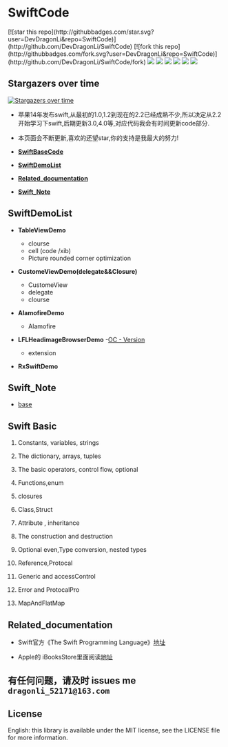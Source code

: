 # SwiftCode
</p>
 [![star this repo](http://githubbadges.com/star.svg?user=DevDragonLi&repo=SwiftCode)](http://github.com/DevDragonLi/SwiftCode)
 [![fork this repo](http://githubbadges.com/fork.svg?user=DevDragonLi&repo=SwiftCode)](http://github.com/DevDragonLi/SwiftCode/fork)
<img src="https://img.shields.io/badge/build-passing-brightgreen.svg">
<img src="https://img.shields.io/badge/platform-iOS-ff69b4.svg">
<img src="https://img.shields.io/badge/language-Swift-abcdef.svg">
<img src="https://img.shields.io/badge/PR-welcome%20!-brightgreen.svg?colorA=a0cd34">
<img src="https://img.shields.io/packagist/l/doctrine/orm.svg">
<img src="https://img.shields.io/github/last-commit/google/skia.svg">
</p>

## Stargazers over time

[![Stargazers over time](https://starcharts.herokuapp.com/DevDragonLi/SwiftCode.svg)](https://starcharts.herokuapp.com/DevDragonLi/SwiftCode)

					
- 苹果14年发布swift,从最初的1.0,1.2到现在的2.2已经成熟不少,所以决定从2.2开始学习下swift,后期更新3.0,4.0等,对应代码我会有时间更新code部分.

- 本页面会不断更新,喜欢的还望star,你的支持是我最大的努力!

- **[SwiftBaseCode](#SwiftBase)**
- **[SwiftDemoList](#SwiftDemoList)**
- **[Related_documentation](#Related_documentation)**
- **[Swift_Note](#Swift_Note)**



## <a name="SwiftDemoList"></a> SwiftDemoList

- **TableViewDemo**
	- clourse  
	- cell (code /xib) 
	- Picture rounded corner optimization
	
- **CustomeViewDemo(delegate&&Closure)**
	- CustomeView 
	- delegate
	- clourse  

- **AlamofireDemo**
	
	- Alamofire

- **LFLHeadimageBrowserDemo**
	-[OC - Version](https://github.com/DevDragonLi/iOSDevDemo/tree/master/LFLHeadimageBrowserDemo) 
	- extension 

- **RxSwiftDemo**	



## <a name="Swift_Note"></a> Swift_Note

- [base](./note/base.md)






## <a name="SwiftBase"></a>Swift Basic
 
 1. Constants, variables, strings
 
 2. The dictionary, arrays, tuples
 
 3. The basic operators, control flow, optional
 
 4. Functions,enum
 
 5. closures
 
 6. Class,Struct 
 
 7. Attribute , inheritance
 
 8. The construction and destruction
 
 9. Optional even,Type conversion, nested types
 
 10. Reference,Protocal
 
 11. Generic and accessControl
 
 12. Error and ProtocalPro

 13. MapAndFlatMap 

## <a name="Related_documentation"></a>Related_documentation


- Swift官方《The Swift Programming Language》[地址](https://swift.org/documentation/#the-swift-programming-language )

- Apple的 iBooksStore里面阅读[地址](https://itunes.apple.com/us/book/the-swift-programming-language/id1002622538?mt=11)



## 有任何问题，请及时 issues me `dragonli_52171@163.com `
 
## License

English: this library is available under the MIT license, see the LICENSE file for more information.   


